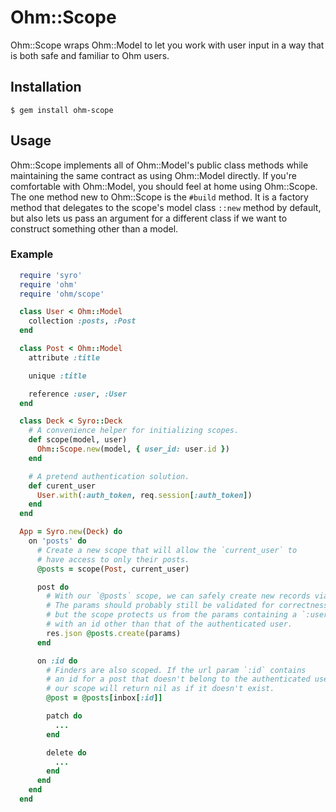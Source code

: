 # Ohm::Scope

Ohm::Scope wraps Ohm::Model to let you work with user
input in a way that is both safe and familiar to Ohm users.

## Installation

`$ gem install ohm-scope`

## Usage

Ohm::Scope implements all of Ohm::Model's public class methods while maintaining
the same contract as using Ohm::Model directly. If you're comfortable with Ohm::Model,
you should feel at home using Ohm::Scope. The one method new to Ohm::Scope
is the `#build` method. It is a factory method that delegates
to the scope's model class `::new` method by default, but also lets us
pass an argument for a different class if we want to construct something other
than a model.

### Example

```ruby
  require 'syro'
  require 'ohm'
  require 'ohm/scope'

  class User < Ohm::Model
    collection :posts, :Post
  end

  class Post < Ohm::Model
    attribute :title

    unique :title

    reference :user, :User
  end

  class Deck < Syro::Deck
    # A convenience helper for initializing scopes.
    def scope(model, user)
      Ohm::Scope.new(model, { user_id: user.id })
    end

    # A pretend authentication solution.
    def curent_user
      User.with(:auth_token, req.session[:auth_token])
    end
  end

  App = Syro.new(Deck) do
    on 'posts' do
      # Create a new scope that will allow the `current_user` to
      # have access to only their posts.
      @posts = scope(Post, current_user)

      post do
        # With our `@posts` scope, we can safely create new records via request params.
        # The params should probably still be validated for correctness,
        # but the scope protects us from the params containing a `:user_id` field
        # with an id other than that of the authenticated user.
        res.json @posts.create(params)
      end

      on :id do
        # Finders are also scoped. If the url param `:id` contains
        # an id for a post that doesn't belong to the authenticated user,
        # our scope will return nil as if it doesn't exist.
        @post = @posts[inbox[:id]]

        patch do
          ...
        end

        delete do
          ...
        end
      end
    end
  end
```
